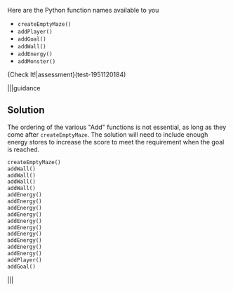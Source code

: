 
Here are the Python function names available to you

- `createEmptyMaze()`
- `addPlayer()`
- `addGoal()`
- `addWall()`
- `addEnergy()`
- `addMonster()`

{Check It!|assessment}(test-1951120184)

|||guidance
## Solution

The ordering of the various "Add" functions is not essential, as long as they come after `createEmptyMaze`. The solution will need to include enough energy stores to increase the score to meet the requirement when the goal is reached.

```python
createEmptyMaze()
addWall()
addWall()
addWall()
addWall()
addEnergy()
addEnergy()
addEnergy()
addEnergy()
addEnergy()
addEnergy()
addEnergy()
addEnergy()
addEnergy()
addEnergy()
addPlayer()
addGoal()
```

|||
